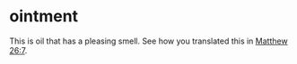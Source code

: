 
# ointment
This is oil that has a pleasing smell. See how you translated this in [Matthew 26:7](../26/07.md).